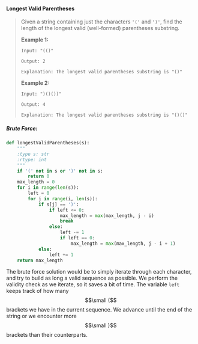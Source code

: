 #### Longest Valid Parentheses

> Given a string containing just the characters `'('` and `')'`, find the length of the longest valid \(well-formed\) parentheses substring.
>
> **Example 1:**
>
> ```
> Input: "(()"
>
> Output: 2
>
> Explanation: The longest valid parentheses substring is "()"
> ```
>
> **Example 2:**
>
> ```
> Input: ")()())"
>
> Output: 4
>
> Explanation: The longest valid parentheses substring is "()()"
> ```

##### Brute Force:

```py
def longestValidParentheses(s):
    """
    :type s: str
    :rtype: int
    """
    if '(' not in s or ')' not in s:
        return 0
    max_length = 0
    for i in range(len(s)):
        left = 0
        for j in range(i, len(s)):
            if s[j] == ')':
                if left <= 0:
                    max_length = max(max_length, j - i)
                    break
                else:
                    left -= 1
                    if left == 0:
                        max_length = max(max_length, j - i + 1)
            else:
                left += 1     
    return max_length
```

The brute force solution would be to simply iterate through each character, and try to build as long a valid sequence as possible. We perform the validity check as we iterate, so it saves a bit of time. The variable `left` keeps track of how many $$\small ($$ brackets we have in the current sequence. We advance until the end of the string or we encounter more $$\small )$$ brackets than their counterparts.

